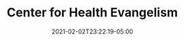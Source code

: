---
title: "Center for Health Evangelism"
date: 2021-02-02T23:22:19-05:00
draft: false
images:
- "img/healthevangelism.com.jpg"
link: "https://healthevangelism.com"
categories:
- "Linux"
- "NGINX"
- "MariaDB"
- "WordPress"
---